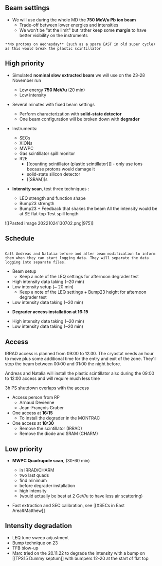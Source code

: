 ## Beam settings

* We will use during the whole MD the **750 MeV/u Pb ion beam**
	* Trade-off between lower energies and intensities
	* We won't be "at the limit" but rather keep some **margin** to have better visibility on the instruments

```ad-warning
**No protons on Wednesday** (such as a spare EAST in old super cycle) as this would break the plastic scintillator
```

## High priority

* Simulated **nominal slow extracted beam** we will use on the 23-28 November run
	* Low energy **750 MeV/u** (20 min)
	* Low intensity

* Several minutes with fixed beam settings
	* Perform characterization with **solid-state detector**
	* One beam configuration will be broken down with **degrader**
* Instruments:
	* SECs
	* XIONs
	* MWPC
	* Gas scintillator spill monitor
	* R2E
		* [[counting scintillator (plastic scintillator)]] - only use ions because protons would damage it
		* solid-state silicon detector
		* [[SRAM]]s

* **Intensity scan**, test three techniques :
	* LEQ strength and function shape
	* Bump23 strength
	* Bump23 + Feedback that shakes the beam
All the intensity would be at SE flat-top
Test spill length

![[Pasted image 20221024130702.png|975]]

## Schedule

```ad-important

Call Andreas and Natalia before and after beam modification to inform them when they can start logging data. They will separate the data logging into separate files.

```

* Beam setup
	* Keep a note of the LEQ settings for afternoon degrader test
* High intensity data taking (~20 min)
* Low intensity setup (~ 20 min)
	* Keep a note of the LEQ settings + Bump23 height for afternoon degrader test
* Low intensity data taking (~20 min)

- **Degrader access installation at 16:15**

* High intensity data taking (~20 min)
* Low intensity data taking (~20 min)


## Access

IRRAD access is planned from 09:00 to 12:00. The cryostat needs an hour to move plus some additional time for the entry and exit of the zone. They'll stop the beam between 00:00 and 01:00 the night before.

Andreas and Natalia will install the plastic scintillator also during the 09:00 to 12:00 access and will require much less time

3h PS shutdown overlaps with the access

* Access person from RP
	* Arnaud Devienne
	* Jean-François Gruber
* One access at **16:15**
	* To install the degrader in the MONTRAC
* One access at **18:30**
	* Remove the scintillator (IRRAD)
	* Remove the diode and SRAM (CHARM)


## Low priority
* **MWPC Quadrupole scan**, (30-60 min)
	* in IRRAD/CHARM
	* two last quads
	* find minimum
	* before degrader installation
	* high intensity
	* (would actually be best at 2 GeV/u to have less air scattering)

* Fast extraction and SEC calibration, see [[XSECs in East Area#Matthew]]

## Intensity degradation

* LEQ tune sweep adjustment
* Bump technique on 23
* TFB blow-up
* Marc tried on the 20.11.22 to degrade the intensity with a bump on [[TPS15 Dummy septum]] with bumpers 12-20 at the start of flat top